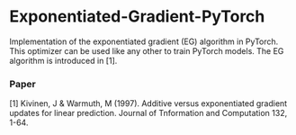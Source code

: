 # Exponentiated-Gradient-PyTorch

Implementation of the exponentiated gradient (EG) algorithm in PyTorch. This optimizer can be used like any other to train PyTorch models. The EG algorithm is introduced in [1].

### Paper

[1] Kivinen, J & Warmuth, M (1997). Additive versus exponentiated gradient updates for linear
prediction. Journal of Tnformation and Computation 132, 1-64. 
